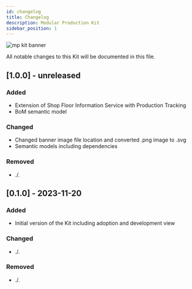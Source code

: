 ```yaml
---
id: changelog
title: Changelog
description: Modular Production Kit
sidebar_position: 1
---
```


![mp kit banner](@site/static/img/kits/modular-production/modular-production-kit-gallery.svg)

All notable changes to this Kit will be documented in this file.

## [1.0.0] - unreleased

### Added

- Extension of Shop Floor Information Service with Production Tracking
- BoM semantic model

### Changed

- Changed banner image file location and converted .png image to .svg
- Semantic models including dependencies

### Removed

- ./.

## [0.1.0] - 2023-11-20

### Added

- Initial version of the Kit including adoption and development view

### Changed

- ./.

### Removed

- ./.
